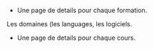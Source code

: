 - Une page de details pour chaque formation.

Les domaines (les languages, les logiciels.

- Une page de details pour chaque cours.
